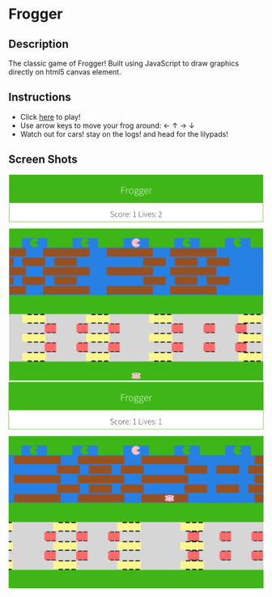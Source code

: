 # Frogger

## Description
The classic game of Frogger! Built using JavaScript to draw graphics directly on html5 canvas element.

## Instructions
* Click [here][live_link] to play!
* Use arrow keys to move your frog around:  ←  ↑  →  ↓
* Watch out for cars! stay on the logs! and head for the lilypads!

## Screen Shots

![01](docs/screenshots/01.png)
![02](docs/screenshots/02.png)

[live_link]: http://fayekeegan.com/frogger/
